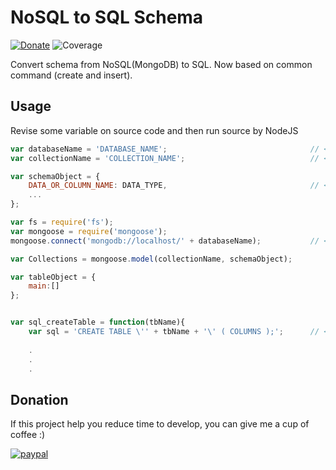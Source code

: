 # NoSQL to SQL Schema
[![Donate](https://img.shields.io/badge/Donate-PayPal-green.svg)](https://www.paypal.com/cgi-bin/webscr?cmd=_s-xclick&hosted_button_id=A8YE92K9QM7NA) ![Coverage](https://img.shields.io/badge/Auto-20%-red.svg)

Convert schema from NoSQL(MongoDB) to SQL.
Now based on common command (create and insert).

## Usage

Revise some variable on source code and then run source by NodeJS

```javascript
var databaseName = 'DATABASE_NAME';                                // <----------- apply here
var collectionName = 'COLLECTION_NAME';                            // <----------- apply here

var schemaObject = {
	DATA_OR_COLUMN_NAME: DATA_TYPE,                                // <----------- apply here
	...
};

var fs = require('fs');
var mongoose = require('mongoose');
mongoose.connect('mongodb://localhost/' + databaseName);           // <----------- apply here

var Collections = mongoose.model(collectionName, schemaObject);

var tableObject = {
	main:[]
};


var sql_createTable = function(tbName){
	var sql = 'CREATE TABLE \'' + tbName + '\' ( COLUMNS );';      // <----------- apply here
	
	.
	.
	.
```

## Donation
If this project help you reduce time to develop, you can give me a cup of coffee :) 

[![paypal](https://www.paypalobjects.com/en_US/i/btn/btn_donateCC_LG.gif)](https://www.paypal.com/cgi-bin/webscr?cmd=_s-xclick&hosted_button_id=A8YE92K9QM7NA)
